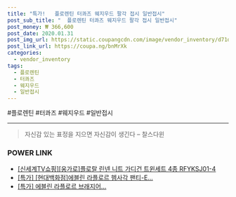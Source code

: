 ```yaml
--- 
title: "특가!   플로렌틴 터콰즈 웨지우드 팔각 접시 일반접시" 
post_sub_title: "  플로렌틴 터콰즈 웨지우드 팔각 접시 일반접시" 
post_money: ₩ 366,600 
post_date: 2020.01.31 
post_img_url: https://static.coupangcdn.com/image/vendor_inventory/d71d/4c7eea9d65e110edb84e0ee4ccd43a574c12912900e329c248992cac6c41.jpg 
post_link_url: https://coupa.ng/bnMrXk 
categories: 
  - vendor_inventory 
tags: 
  - 플로렌틴 
  - 터콰즈 
  - 웨지우드 
  - 일반접시 
--- 
```

  #플로렌틴 #터콰즈 #웨지우드 #일반접시 
<hr> 

> 자신감 있는 표정을 지으면 자신감이 생긴다 – 찰스다윈 


### POWER LINK

* <a href="https://blog.naver.com/sakai111/221780477237" target="_blank">[신세계TV쇼핑][웅가로]플로랄 린넨 니트 가디건 트윈세트 4종 RFYKSJ01-4</a>
* <a href="https://blog.naver.com/an0733/221790079039" target="_blank">[특가] [현대백화점]에블린 라플로르 헴사각 팬티-E...</a>
* <a href="https://blog.naver.com/santokki14/221790507932" target="_blank">[특가] 에블린 라플로르 브래지어...</a>
